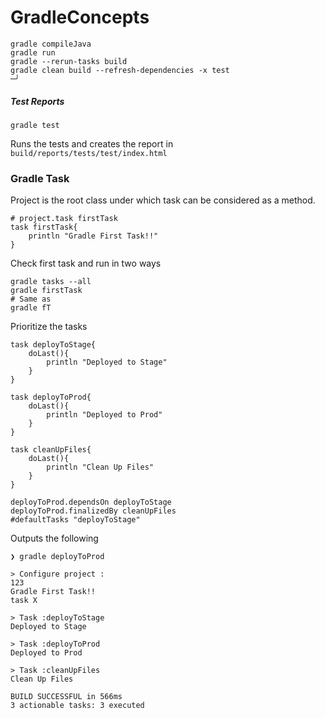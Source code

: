 # GradleConcepts

```shell
gradle compileJava
gradle run
gradle --rerun-tasks build
gradle clean build --refresh-dependencies -x test                                                                                                                                                    ─╯
```

##### Test Reports

```shell
gradle test
```
Runs the tests and creates the report in ```build/reports/tests/test/index.html```

### Gradle Task
Project is the root class under which task can be considered as a method.
```shell
# project.task firstTask
task firstTask{
    println "Gradle First Task!!"
}
```

Check first task and run in two ways
```shell
gradle tasks --all
gradle firstTask
# Same as 
gradle fT
```

Prioritize the tasks

```shell
task deployToStage{
    doLast(){
        println "Deployed to Stage"
    }
}

task deployToProd{
    doLast(){
        println "Deployed to Prod"
    }
}

task cleanUpFiles{
    doLast(){
        println "Clean Up Files"
    }
}

deployToProd.dependsOn deployToStage
deployToProd.finalizedBy cleanUpFiles
#defaultTasks "deployToStage"
```

Outputs the following

```log
❯ gradle deployToProd

> Configure project :
123
Gradle First Task!!
task X

> Task :deployToStage
Deployed to Stage

> Task :deployToProd
Deployed to Prod

> Task :cleanUpFiles
Clean Up Files

BUILD SUCCESSFUL in 566ms
3 actionable tasks: 3 executed

```